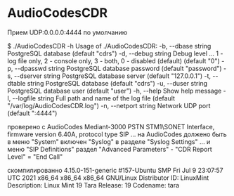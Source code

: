 # AudioCodesCDR

Прием UDP:0.0.0.0:4444 по умолчанию

$ ./AudioCodesCDR -h
Usage of ./AudioCodesCDR:
  -b, --dbase string     PostgreSQL database (default "cdrs")
  -d, --debug string     Debug level ... 1 - log file only, 2 - console only, 3 - both, 0 - disabled (default) (default "0")
  -p, --dpasswd string   PostgreSQL database password (default "password")
  -s, --dserver string   PostgreSQL database server  (default "127.0.0.1")
  -t, --dtable string    PostgreSQL database (default "cdrs")
  -u, --duser string     PostgreSQL database user (default "user")
  -h, --help             Show help message
  -l, --logfile string   Full path and name of the log file (default "/var/log/AudioCodesCDR.log")
  -n, --netport string   Network UDP port (default ":4444")

проверено с AudioCodes Mediant-3000 PSTN STM1\SONET Interface, firmware version 6.40A, protocol type SIP
... на AudioCodes должено быть в меню "System" включен "Syslog" в разделе "Syslog Settings" 
... и меню "SIP Definitions" раздел "Advanced Parameters" - "CDR Report Level" = "End Call"

скомпилированно 4.15.0-151-generic #157-Ubuntu SMP Fri Jul 9 23:07:57 UTC 2021 x86_64 x86_64 x86_64 GNU/Linux
Distributor ID:	LinuxMint
Description:	Linux Mint 19 Tara
Release:	19
Codename:	tara

